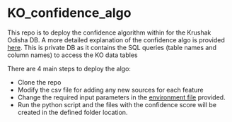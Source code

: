 # KO_confidence_algo


This repo is to deploy the confidence algorithm within for the Krushak Odisha DB. A more detailed explanation of the confidence algo is provided [here](https://github.com/DataGov-SamagraX/KO_confidence_algo/blob/main/doc/Introduction.md). This is private DB as it contains the SQL queries (table names and column names) to access the KO data tables


There are 4 main steps to deploy the algo: 
- Clone the repo 
- Modify the csv file for adding any new sources for each feature
- Change the required input parameters in the [environment file](https://github.com/DataGov-SamagraX/KO_confidence_algo/blob/main/.env) provided. 
- Run the python script and the files with the confidence score will be created in the defined folder location. 




